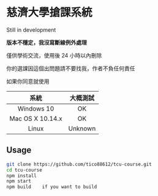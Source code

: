 # 慈濟大學搶課系統

Still in development

**版本不穩定，我沒寫斷線例外處理**

僅供學術交流，使用後 24 小時以內刪除

你的選課因這個出問題請不要找我，作者不負任何責任

如果你同意就使用

系統 | 大概測試
:----: | :----:
Windows 10 | OK
Mac OS X 10.14.x | OK
Linux | Unknown

## Usage

```bash
git clone https://github.com/tico88612/tcu-course.git
cd tcu-course
npm install
npm start
npm build    if you want to build
```
